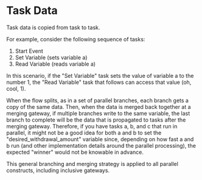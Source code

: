# Task Data

Task data is copied from task to task.

For example, consider the following sequence of tasks:

1. Start Event
2. Set Variable (sets variable a)
3. Read Variable (reads variable a)

In this scenario, if the "Set Variable" task sets the value of variable a to the number 1, the "Read Variable" task that follows can access that value (oh, cool, 1).

When the flow splits, as in a set of parallel branches, each branch gets a copy of the same data.
Then, when the data is merged back together at a merging gateway, if multiple branches write to the same variable, the last branch to complete will be the data that is propagated to tasks after the merging gateway.
Therefore, if you have tasks a, b, and c that run in parallel, it might not be a good idea for both a and b to set the "desired_withdrawal_amount" variable since, depending on how fast a and b run (and other implementation details around the parallel processing), the expected "winner" would not be knowable in advance.

This general branching and merging strategy is applied to all parallel constructs, including inclusive gateways.
